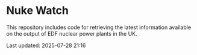 # Nuke Watch

This repository includes code for retrieving the latest information available on the output of EDF nuclear power plants in the UK.

Last updated: 2025-07-28 21:16